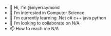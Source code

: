 - 👋 Hi, I’m @myerraymond
- 👀 I’m interested in Computer Science
- 🌱 I’m currently learning .Net c# c++ java python
- 💞️ I’m looking to collaborate on N/A
- 📫 How to reach me N/A

<!---
myerraymond/myerraymond is a ✨ special ✨ repository because its `README.md` (this file) appears on your GitHub profile.
You can click the Preview link to take a look at your changes.
--->
